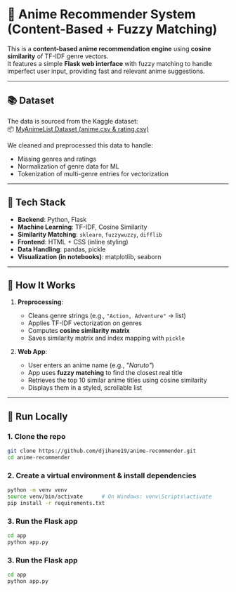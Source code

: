 # 🎌 Anime Recommender System (Content-Based + Fuzzy Matching)

This is a **content-based anime recommendation engine** using **cosine similarity** of TF-IDF genre vectors.  
It features a simple **Flask web interface** with fuzzy matching to handle imperfect user input, providing fast and relevant anime suggestions.

---

## 📚 Dataset

The data is sourced from the Kaggle dataset:  
📦 [MyAnimeList Dataset (anime.csv & rating.csv)](https://www.kaggle.com/datasets/CooperUnion/anime-recommendations-database)

We cleaned and preprocessed this data to handle:
- Missing genres and ratings
- Normalization of genre data for ML
- Tokenization of multi-genre entries for vectorization

---

## 🔧 Tech Stack

- **Backend**: Python, Flask
- **Machine Learning**: TF-IDF, Cosine Similarity
- **Similarity Matching**: `sklearn`, `fuzzywuzzy`, `difflib`
- **Frontend**: HTML + CSS (inline styling)
- **Data Handling**: pandas, pickle
- **Visualization (in notebooks)**: matplotlib, seaborn

---

## 🧠 How It Works

1. **Preprocessing**:
   - Cleans genre strings (e.g., `"Action, Adventure"` → list)
   - Applies TF-IDF vectorization on genres
   - Computes **cosine similarity matrix**
   - Saves similarity matrix and index mapping with `pickle`

2. **Web App**:
   - User enters an anime name (e.g., *"Naruto"*)
   - App uses **fuzzy matching** to find the closest real title
   - Retrieves the top 10 similar anime titles using cosine similarity
   - Displays them in a styled, scrollable list

---

## 🚀 Run Locally

### 1. Clone the repo

```bash
git clone https://github.com/djihane19/anime-recommender.git
cd anime-recommender
```
### 2. Create a virtual environment & install dependencies
```bash
python -m venv venv
source venv/bin/activate      # On Windows: venv\Scripts\activate
pip install -r requirements.txt
```
### 3. Run the Flask app
```bash
cd app
python app.py
```
### 3. Run the Flask app
```bash
cd app
python app.py
```
